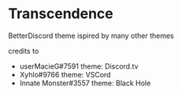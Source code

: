 # Transcendence

BetterDiscord theme ispired by many other themes

credits to

- userMacieG#7591 theme: Discord.tv
- Xyhlo#9766 theme: VSCord
- Innate Monster#3557 theme: Black Hole


<link rel="stylesheet" href="https://hootsdev.github.io/css/base.css">
